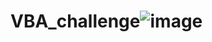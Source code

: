 # VBA_challenge![image](https://user-images.githubusercontent.com/107604754/179428904-b23ce6ea-3684-4b26-aaf2-d067e77deb4a.png)

